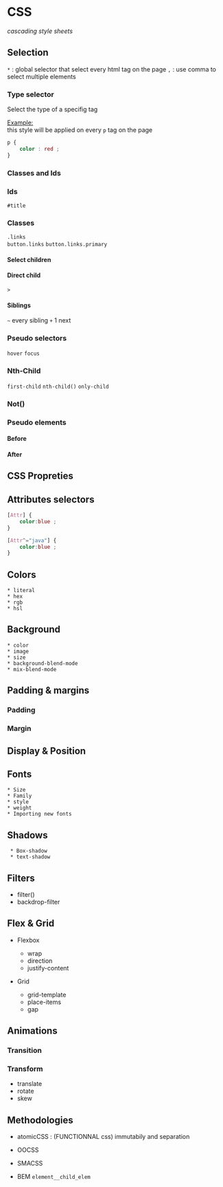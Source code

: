 # CSS 
*cascading style sheets*

## Selection
`*` : global selector that select every html tag on the page
`,` : use comma to select multiple elements
### Type selector
Select the type of a specifig tag  

<ins>Example:</ins>  
this style will be applied on every `p` tag on the page  
```css 
p {
	color : red ; 
}
```

### Classes and Ids
### Ids
`#title`
### Classes

`.links`  
`button.links`
`button.links.primary`

#### Select children 

#### Direct child
`>`
#### Siblings
`~` every sibling
`+` 1 next 
### Pseudo selectors
`hover`
`focus`
### Nth-Child
`first-child`
`nth-child()`
`only-child`
### Not()

### Pseudo elements
#### Before
#### After


##  CSS Propreties

## Attributes selectors
```Css
[Attr] {
	color:blue ; 
}
```
```Css
[Attr^="java"] {
	color:blue ; 
}
```

## Colors
	* literal 
	* hex
	* rgb
	* hsl
## Background
	* color
	* image
	* size
	* background-blend-mode
	* mix-blend-mode

##  Padding & margins
### Padding
### Margin

## Display & Position

## Fonts
	* Size
	* Family
	* style
	* weight
	* Importing new fonts

## Shadows
	 * Box-shadow
	 * text-shadow

## Filters
* filter()
* backdrop-filter 


## Flex & Grid
* Flexbox
	* wrap 
	* direction
	* justify-content

* Grid
	* grid-template
	* place-items 
	* gap 

## Animations
### Transition
### Transform
* translate 
* rotate
* skew 

## Methodologies 
* atomicCSS : (FUNCTIONNAL css)
immutabily and separation

* OOCSS

* SMACSS

* BEM 
`element__child_elem`